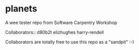 # planets
A wee tester repo from Software Carpentry Workshop 

Collaborators::
  d80b2t
  elizhughes
  harry-rendell

Collaborators are totally free to use this repo as a "sandpit" :-)

